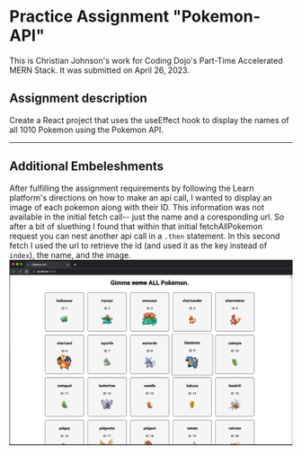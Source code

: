 # Practice Assignment "Pokemon-API"

This is Christian Johnson's work for Coding Dojo's Part-Time Accelerated MERN Stack.
It was submitted on April 26, 2023.

## Assignment description

Create a React project that uses the useEffect hook to display the names of all 1010 Pokemon using the Pokemon API.

<hr>

## Additional Embeleshments

After fulfilling the assignment requirements by following the Learn platform's directions on how to make an api call, I wanted to display an image of each pokemon along with their ID. This information was not available in the initial fetch call-- just the name and a coresponding url. So after a bit of sluething I found that within that initial fetchAllPokemon request you can nest another api call in a `.then` statement. In this second fetch I used the url to retrieve the id (and used it as the key instead of `index`), the name, and the image.
![Browser screengrab](src/images/pokemonAPIbrowser.png "Browser")
